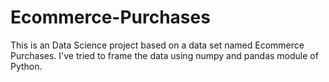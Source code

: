 # Ecommerce-Purchases
This is an Data Science project based on a data set named Ecommerce Purchases. I've tried to frame the data using numpy and pandas module of Python.
